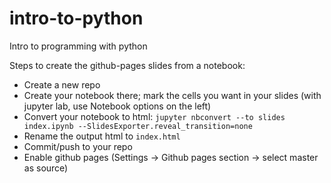 # intro-to-python
Intro to programming with python

Steps to create the github-pages slides from a notebook:
- Create a new repo
- Create your notebook there; mark the cells you want in your slides (with jupyter lab, use Notebook options on the left)
- Convert your notebook to html: `jupyter nbconvert --to slides index.ipynb --SlidesExporter.reveal_transition=none`
- Rename the output html to `index.html`
- Commit/push to your repo
- Enable github pages (Settings → Github pages section → select master as source)
